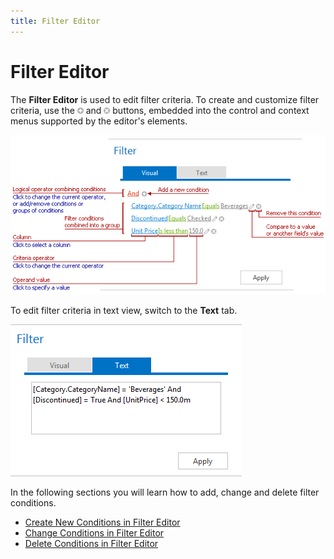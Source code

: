 ```yaml
---
title: Filter Editor
---
```

# Filter Editor
The **Filter Editor** is used to edit filter criteria. To create and customize filter criteria, use the ![ASPxFilterControl-AddConditionButton](../images/Img8915.png) and ![ASPxFilterControl-RemoveConditions](../images/Img8916.png) buttons, embedded into the control and context menus supported by the editor's elements.

![ASPxFilterControl](../images/Img8917.png)

To edit filter criteria in text view, switch to the **Text** tab.

![FilterControl_TextTab](../images/Img11359.png)

In the following sections you will learn how to add, change and delete filter conditions.
* [Create New Conditions in Filter Editor](../../interface-elements-for-web/articles/filter-editor/create-new-conditions-in-filter-editor.md)
* [Change Conditions in Filter Editor](../../interface-elements-for-web/articles/filter-editor/change-conditions-in-filter-editor.md)
* [Delete Conditions in Filter Editor](../../interface-elements-for-web/articles/filter-editor/delete-conditions-in-filter-editor.md)